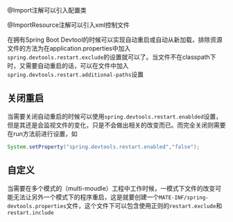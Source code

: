 @Import注解可以引入配置类

@ImportResource注解可以引入xml控制文件



在拥有Spring Boot Devtool的时候可以实现自动重启或自动从新加载，排除资源文件的方法为在application.properties中加入`spring.devtools.restart.exclude`的设置就可以了。当文件不在classpath下时，又需要自动重启的话，可以在文件中加入`spring.devtools.restart.additional-paths`设置

## 关闭重启

当需要关闭自动重启的时候可以使用`spring.devtools.restart.enablded`设置，但是其还是会监视文件的变化，只是不会做出相关的改变而已。而完全关闭则需要在run方法前进行设置，如

```java 
System.setProperty("spring.devtools.restart.enabled","false");
```

## 自定义

当需要在多个模式的（multi-moudle）工程中工作时候，一模式下文件的改变可能无法让另外一个模式下的程序重启，这是就要创建一个`MATE-INF/spring-devtools.properties`文件，这个文件下可以包含使用正则的`restart.exclude`和`restart.include`



